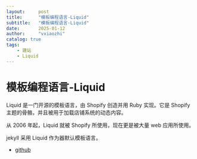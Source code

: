 ```yaml
---
layout:     post
title:      "模板编程语言-Liquid"
subtitle:   "模板编程语言-Liquid"
date:       2025-01-12
author:     "vxiaozhi"
catalog: true
tags:
    - 建站
    - Liquid
---
```


# 模板编程语言-Liquid

Liquid 是一门开源的模板语言，由 Shopify 创造并用 Ruby 实现。它是 Shopify 主题的骨骼，并且被用于加载店铺系统的动态内容。

从 2006 年起，Liquid 就被 Shopify 所使用，现在更是被大量 web 应用所使用。

jekyll 采用 Liquid 作为器默认模板语言。

- [github](https://github.com/Shopify/liquid)